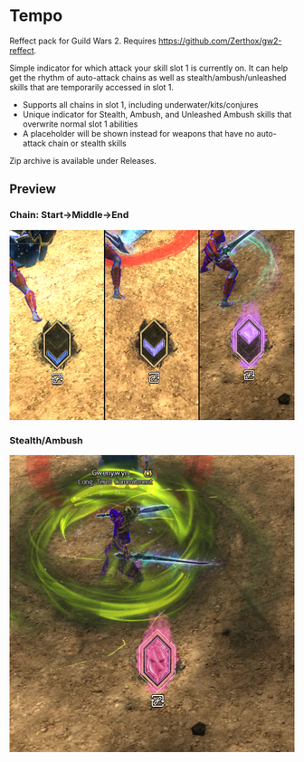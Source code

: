 # Tempo

Reffect pack for Guild Wars 2. Requires https://github.com/Zerthox/gw2-reffect.

Simple indicator for which attack your skill slot 1 is currently on. It can help get the rhythm of auto-attack chains as well as stealth/ambush/unleashed skills that are temporarily accessed in slot 1.

- Supports all chains in slot 1, including underwater/kits/conjures
- Unique indicator for Stealth, Ambush, and Unleashed Ambush skills that overwrite normal slot 1 abilities
- A placeholder will be shown instead for weapons that have no auto-attack chain or stealth skills

Zip archive is available under Releases.

## Preview

### Chain: Start->Middle->End

![preview of reffect ui element for auto attack](./_preview/chain-steps.png)

### Stealth/Ambush

![preview of reffect ui element for special stealth attack](./_preview/stealth.png)
